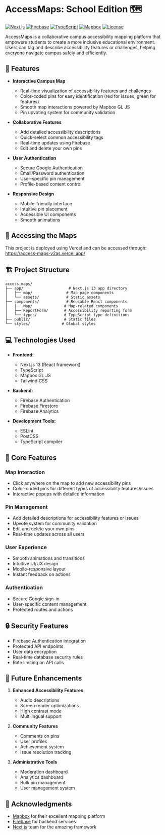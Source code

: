# AccessMaps: School Edition 🗺️

[![Next.js](https://img.shields.io/badge/Next.js-13.0-blue.svg)](https://nextjs.org/)
[![Firebase](https://img.shields.io/badge/Firebase-10.0-orange.svg)](https://firebase.google.com/)
[![TypeScript](https://img.shields.io/badge/TypeScript-5.0-blue.svg)](https://www.typescriptlang.org/)
[![Mapbox](https://img.shields.io/badge/Mapbox-GL%20JS-007cbf.svg)](https://www.mapbox.com/)
[![License](https://img.shields.io/badge/License-MIT-green.svg)](LICENSE)

AccessMaps is a collaborative campus accessibility mapping platform that empowers students to create a more inclusive educational environment. Users can tag and describe accessibility features or challenges, helping everyone navigate campus safely and efficiently.

## 🌟 Features

- **Interactive Campus Map**
  - Real-time visualization of accessibility features and challenges
  - Color-coded pins for easy identification (red for issues, green for features)
  - Smooth map interactions powered by Mapbox GL JS
  - Pin upvoting system for community validation

- **Collaborative Features**
  - Add detailed accessibility descriptions
  - Quick-select common accessibility tags
  - Real-time updates using Firebase
  - Edit and delete your own pins

- **User Authentication**
  - Secure Google Authentication
  - Email/Password authentication
  - User-specific pin management
  - Profile-based content control

- **Responsive Design**
  - Mobile-friendly interface
  - Intuitive pin placement
  - Accessible UI components
  - Smooth animations

## 🚀 Accessing the Maps

This project is deployed using Vercel and can be accessed through: https://access-maps-v2as.vercel.app/

## 🏗️ Project Structure

```
access_maps/
├── app/                    # Next.js 13 app directory
│   ├── map/               # Map page components
│   └── assets/            # Static assets
├── components/            # Reusable React components
│   ├── Map/              # Map-related components
│   ├── ReportForm/       # Accessibility reporting form
│   └── types/            # TypeScript type definitions
├── public/               # Static files
└── styles/              # Global styles
```

## 💻 Technologies Used

- **Frontend:**
  - Next.js 13 (React framework)
  - TypeScript
  - Mapbox GL JS
  - Tailwind CSS

- **Backend:**
  - Firebase Authentication
  - Firebase Firestore
  - Firebase Analytics

- **Development Tools:**
  - ESLint
  - PostCSS
  - TypeScript compiler

## 🌟 Core Features

### Map Interaction
- Click anywhere on the map to add new accessibility pins
- Color-coded pins for different types of accessibility features/issues
- Interactive popups with detailed information

### Pin Management
- Add detailed descriptions for accessibility features or issues
- Upvote system for community validation
- Edit and delete your own pins
- Real-time updates across all users

### User Experience
- Smooth animations and transitions
- Intuitive UI/UX design
- Mobile-responsive layout
- Instant feedback on actions

### Authentication
- Secure Google sign-in
- User-specific content management
- Protected routes and actions

## 🔒 Security Features

- Firebase Authentication integration
- Protected API endpoints
- User data encryption
- Real-time database security rules
- Rate limiting on API calls

## 🚀 Future Enhancements

1. **Enhanced Accessibility Features**
   - Audio descriptions
   - Screen reader optimizations
   - High contrast mode
   - Multilingual support

2. **Community Features**
   - Comments on pins
   - User profiles
   - Achievement system
   - Issue resolution tracking

3. **Administrative Tools**
   - Moderation dashboard
   - Analytics dashboard
   - Bulk pin management
   - User management system

## 🙏 Acknowledgments

- [Mapbox](https://www.mapbox.com/) for their excellent mapping platform
- [Firebase](https://firebase.google.com/) for backend services
- [Next.js](https://nextjs.org/) team for the amazing framework
